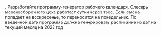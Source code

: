 . Разработайте программу-генератор рабочего календаря. Слесарь механосборочного 
цеха работает сутки через трое. Если смена попадает на воскресенье, то переносится на 
понедельник. По введенной дате программа должна генерировать расписание из дат на текущий 
месяц на 2022 год
